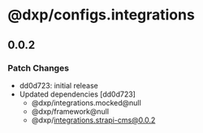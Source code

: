 # @dxp/configs.integrations

## 0.0.2

### Patch Changes

- dd0d723: initial release
- Updated dependencies [dd0d723]
    - @dxp/integrations.mocked@null
    - @dxp/framework@null
    - @dxp/integrations.strapi-cms@0.0.2

